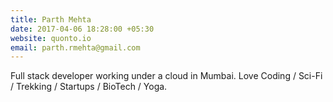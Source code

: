 ```yaml
---
title: Parth Mehta
date: 2017-04-06 18:28:00 +05:30
website: quonto.io
email: parth.rmehta@gmail.com
---
```


Full stack developer working under a cloud in Mumbai.
Love Coding / Sci-Fi / Trekking / Startups / BioTech / Yoga.